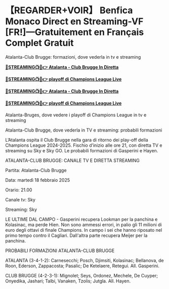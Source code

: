 # 【REGARDER+VOIR】 Benfica Monaco Direct en Streaming-VF [FR!]—Gratuitement en Français Complet Gratuit

Atalanta-Club Brugge: formazioni, dove vederla in tv e streaming

**[🔴STREAMING📺📱👉 Atalanta - Club Brugge In Diretta](https://tinyurl.com/4dwhr6d4)**

**[🔴STREAMING📺📱👉 playoff di Champions League Live](https://tinyurl.com/4dwhr6d4)**

**[🔴STREAMING📺📱👉 Atalanta - Club Brugge In Diretta](https://tinyurl.com/4dwhr6d4)**

**[🔴STREAMING📺📱👉 playoff di Champions League Live](https://tinyurl.com/4dwhr6d4)**

Atalanta-Bruges, dove vedere i playoff di Champions League in tv e streaming

Atalanta-Club Brugge, dove vederla in TV e streaming: probabili formazioni

L’Atalanta ospita il Club Brugge nella gara di ritorno dei play-off della Champions League 2024-2025. Fischio d’inizio alle ore 21, con diretta TV e streaming su Sky e Sky GO. Le probabili formazioni di Gasperini e Hayen.

ATALANTA-CLUB BRUGGE: CANALE TV E DIRETTA STREAMING

Partita: Atalanta-Club Brugge

Data: martedì 18 febbraio 2025

Orario: 21.00

Canale tv: Sky

Streaming: Sky

LE ULTIME DAL CAMPO - Gasperini recupera Lookman per la panchina e Kolasinac, ma perde Hien. Non sono ammessi errori, in palio gli 11 milioni di euro degli ottavi di finale Champions. In campo i sei che hanno riposato nel primo tempo contro il Cagliari. Dall'altra parte recupera Meijer per la panchina.

PROBABILI FORMAZIONI ATALANTA-CLUB BRUGGE

ATALANTA (3-4-1-2): Carnesecchi; Posch, Djimsiti, Kolasinac; Bellanova, de Roon, Ederson, Zappacosta; Pasalic; De Ketelaere, Retegui. All. Gasperini.

CLUB BRUGGE (4-2-3-1): Mignolet; Seys, Ordonez, Mechele, De Cuyper; Onyedika, Jashari; Talbi, Vanaken, Tzolis; Jutgla. All. Hayen.
